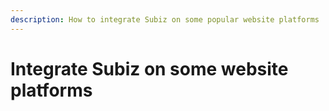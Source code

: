 ```yaml
---
description: How to integrate Subiz on some popular website platforms
---
```


# Integrate Subiz on some website platforms

